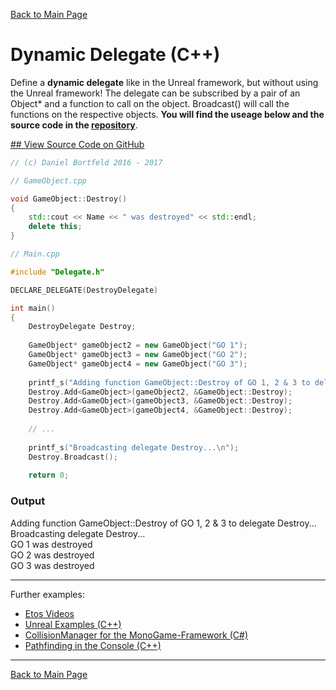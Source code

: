 [Back to Main Page](https://ogoxhammerschild.github.io/)

<a name="Dynamic_Delegate"/>

# Dynamic Delegate (C++)

Define a **dynamic delegate** like in the Unreal framework, but without using the Unreal framework! The delegate can be subscribed by a pair of an Object\* and a function to call on the object. Broadcast() will call the functions on the respective objects.
**You will find the useage below and the source code in the [repository](https://github.com/OgoxHammerschild/DynamicDelegate/blob/master/Source/Delegate.h)**.    

[## View Source Code on GitHub](https://github.com/OgoxHammerschild/DynamicDelegate/blob/master/Source/Delegate.h)

```c++
// (c) Daniel Bortfeld 2016 - 2017

// GameObject.cpp

void GameObject::Destroy()
{
    std::cout << Name << " was destroyed" << std::endl;
    delete this;
}

// Main.cpp

#include "Delegate.h"

DECLARE_DELEGATE(DestroyDelegate)

int main()
{
    DestroyDelegate Destroy;
    
    GameObject* gameObject2 = new GameObject("GO 1");
    GameObject* gameObject3 = new GameObject("GO 2");
    GameObject* gameObject4 = new GameObject("GO 3");
    
    printf_s("Adding function GameObject::Destroy of GO 1, 2 & 3 to delegate Destroy...\n");
    Destroy.Add<GameObject>(gameObject2, &GameObject::Destroy);
    Destroy.Add<GameObject>(gameObject3, &GameObject::Destroy);
    Destroy.Add<GameObject>(gameObject4, &GameObject::Destroy);
    
    // ...
    
    printf_s("Broadcasting delegate Destroy...\n");
	Destroy.Broadcast();
    
    return 0;
```

### Output

Adding function GameObject::Destroy of GO 1, 2 & 3 to delegate Destroy...    
Broadcasting delegate Destroy...    
GO 1 was destroyed    
GO 2 was destroyed    
GO 3 was destroyed    

***    

Further examples:   

* [Etos Videos](https://ogoxhammerschild.github.io/Etos/)    
* [Unreal Examples (C++)](https://ogoxhammerschild.github.io/Unreal-Examples/)   
* [CollisionManager for the MonoGame-Framework (C#)](https://ogoxhammerschild.github.io/Collision/)    
* [Pathfinding in the Console (C++)](https://ogoxhammerschild.github.io/Console-Pathfinding/)    

***    

[Back to Main Page](https://ogoxhammerschild.github.io/)   
